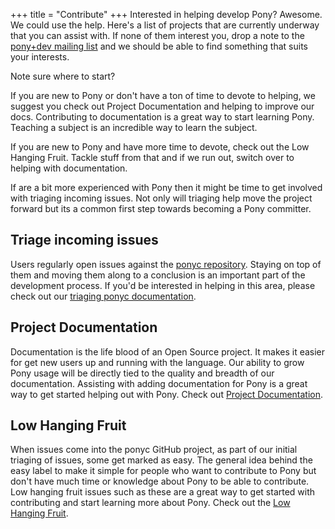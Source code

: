 +++
title = "Contribute"
+++
Interested in helping develop Pony? Awesome. We could use the help. Here's a list of projects that are currently underway that you can assist with. If none of them interest you, drop a note to the [pony+dev mailing list](https://pony.groups.io/g/dev) and we should be able to find something that suits your interests.

Note sure where to start?

If you are new to Pony or don't have a ton of time to devote to helping, we suggest you check out Project Documentation and helping to improve our docs. Contributing to documentation is a great way to start learning Pony. Teaching a subject is an incredible way to learn the subject.

If you are new to Pony and have more time to devote, check out the Low Hanging Fruit. Tackle stuff from that and if we run out, switch over to helping with documentation.

If are a bit more experienced with Pony then it might be time to get involved with triaging incoming issues. Not only will triaging help move the project forward but its a common first step towards becoming a Pony committer.

## Triage incoming issues

Users regularly open issues against the [ponyc repository](https://github.com/ponylang/ponyc/issues). Staying on top of them and moving them along to a conclusion is an important part of the development process. If you'd be interested in helping in this area, please check out our [triaging ponyc documentation](triage).

## Project Documentation

Documentation is the life blood of an Open Source project. It makes it easier for get new users up and running with the language. Our ability to grow Pony usage will be directly tied to the quality and breadth of our documentation. Assisting with adding documentation for Pony is a great way to get started helping out with Pony. Check out [Project Documentation](project-documentation).

## Low Hanging Fruit

When issues come into the ponyc GitHub project, as part of our initial triaging of issues, some get marked as easy. The general idea behind the easy label to make it simple for people who want to contribute to Pony but don't have much time or knowledge about Pony to be able to contribute. Low hanging fruit issues such as these are a great way to get started with contributing and start learning more about Pony. Check out the [Low Hanging Fruit](https://github.com/ponylang/ponyc/issues?q=is:issue+is:open+label:%22difficulty:+1+-+easy%22).
